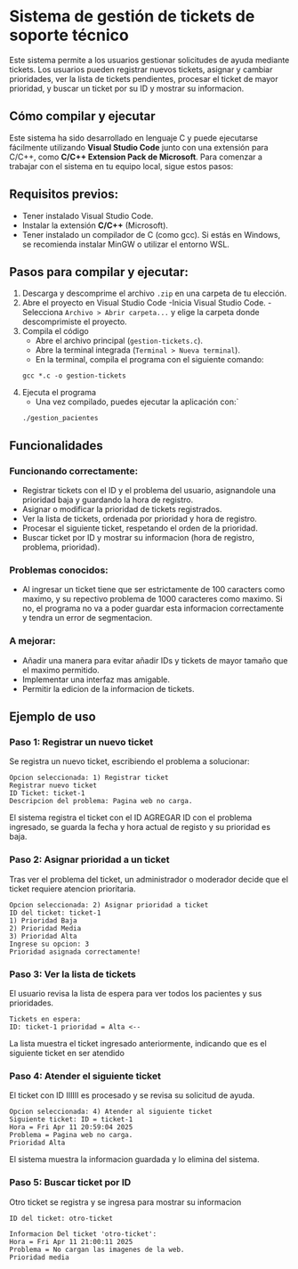 # Sistema de gestión de tickets de soporte técnico

Este sistema permite a los usuarios gestionar solicitudes de ayuda mediante tickets. Los usuarios pueden registrar nuevos tickets, asignar y cambiar prioridades, ver la lista de tickets pendientes, procesar el ticket de mayor prioridad, y buscar un ticket por su ID y mostrar su informacion. 

## Cómo compilar y ejecutar

Este sistema ha sido desarrollado en lenguaje C y puede ejecutarse fácilmente utilizando **Visual Studio Code** junto con una extensión para C/C++, como **C/C++ Extension Pack de Microsoft**. Para comenzar a trabajar con el sistema en tu equipo local, sigue estos pasos:

## Requisitos previos:

- Tener instalado Visual Studio Code.
- Instalar la extensión **C/C++** (Microsoft).
- Tener instalado un compilador de C (como gcc). Si estás en Windows, se recomienda instalar MinGW o utilizar el entorno WSL.

## Pasos para compilar y ejecutar:

1. Descarga y descomprime el archivo `.zip` en una carpeta de tu elección.
2. Abre el proyecto en Visual Studio Code
    -Inicia Visual Studio Code.
    -Selecciona `Archivo > Abrir carpeta...` y elige la carpeta donde descomprimiste el proyecto.
3. Compila el código
    - Abre el archivo principal (`gestion-tickets.c`).
    - Abre la terminal integrada (`Terminal > Nueva terminal`).
    - En la terminal, compila el programa con el siguiente comando:
    ```
    gcc *.c -o gestion-tickets
    ```
4. Ejecuta el programa
    - Una vez compilado, puedes ejecutar la aplicación con:`
    ```
    ./gestion_pacientes
    ```
## Funcionalidades

### Funcionando correctamente:
- Registrar tickets con el ID y el problema del usuario, asignandole una prioridad baja y guardando la hora de registro.
- Asignar o modificar la prioridad de tickets registrados.
- Ver la lista de tickets, ordenada por prioridad y hora de registro.
- Procesar el siguiente ticket, respetando el orden de la prioridad.
- Buscar ticket por ID y mostrar su informacion (hora de registro, problema, prioridad).

### Problemas conocidos:
- Al ingresar un ticket tiene que ser estrictamente de 100 caracters como maximo, y su repectivo problema de 1000 caracteres como maximo. Si no, el programa no va a poder guardar esta informacion correctamente y tendra un error de segmentacion. 

### A mejorar:
- Añadir una manera para evitar añadir IDs y tickets de mayor tamaño que el maximo permitido.
- Implementar una interfaz mas amigable.
- Permitir la edicion de la informacion de tickets.

## Ejemplo de uso
### Paso 1: Registrar un nuevo ticket
Se registra un nuevo ticket, escribiendo el problema a solucionar:
```
Opcion seleccionada: 1) Registrar ticket
Registrar nuevo ticket
ID Ticket: ticket-1
Descripcion del problema: Pagina web no carga.
```
El sistema registra el ticket con el ID AGREGAR ID con el problema ingresado, se guarda la fecha y hora actual de registo y su prioridad es baja.

### Paso 2: Asignar prioridad a un ticket
Tras ver el problema del ticket, un administrador o moderador decide que el ticket requiere atencion prioritaria.
```
Opcion seleccionada: 2) Asignar prioridad a ticket
ID del ticket: ticket-1
1) Prioridad Baja
2) Prioridad Media
3) Prioridad Alta
Ingrese su opcion: 3
Prioridad asignada correctamente!
```


### Paso 3: Ver la lista de tickets
El usuario revisa la lista de espera para ver todos los pacientes y sus prioridades.
```
Tickets en espera:
ID: ticket-1 prioridad = Alta <--
```
La lista muestra el ticket ingresado anteriormente, indicando que es el siguiente ticket en ser atendido

### Paso 4: Atender el siguiente ticket
El ticket con ID IIIIII es procesado y se revisa su solicitud de ayuda.
```
Opcion seleccionada: 4) Atender al siguiente ticket
Siguiente ticket: ID = ticket-1
Hora = Fri Apr 11 20:59:04 2025
Problema = Pagina web no carga.
Prioridad Alta
```
El sistema muestra la informacion guardada y lo elimina del sistema.

### Paso 5: Buscar ticket por ID
Otro ticket se registra y se ingresa para mostrar su informacion
```
ID del ticket: otro-ticket

Informacion Del ticket 'otro-ticket':
Hora = Fri Apr 11 21:00:11 2025
Problema = No cargan las imagenes de la web.
Prioridad media
```
